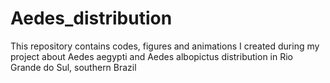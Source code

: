 # Aedes_distribution
This repository contains codes, figures and animations I created during my project about Aedes aegypti and Aedes albopictus distribution in Rio Grande do Sul, southern Brazil

